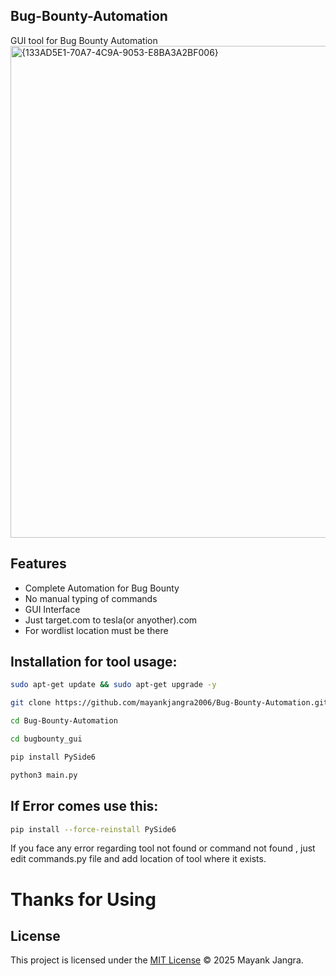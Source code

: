 ## Bug-Bounty-Automation
GUI tool for Bug Bounty Automation 
<img width="1209" height="787" alt="{133AD5E1-70A7-4C9A-9053-E8BA3A2BF006}" src="https://github.com/user-attachments/assets/b99f042c-d499-4d93-a05b-635f4c6e5e18" />
## Features
- Complete Automation for Bug Bounty 
- No manual typing of commands 
- GUI Interface
- Just target.com to tesla(or anyother).com
- For wordlist location must be there

## Installation for tool usage: 
```bash
sudo apt-get update && sudo apt-get upgrade -y 
```
```bash
git clone https://github.com/mayankjangra2006/Bug-Bounty-Automation.git
```
```bash
cd Bug-Bounty-Automation
```
```bash
cd bugbounty_gui
```
```bash
pip install PySide6
```
```bash
python3 main.py
```
## If Error comes use this: 

```bash
pip install --force-reinstall PySide6
```
If you face any error regarding tool not found or command not found , just edit commands.py file and add location of tool where it exists.


# Thanks for Using
## License
This project is licensed under the [MIT License](LICENSE) © 2025 Mayank Jangra.


